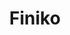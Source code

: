 ---
id: 3
image: './image3.jpg'
title: "Finiko"
category: ""
categoryde: ""
link: "https://thefiniko.com/r/56738"
---